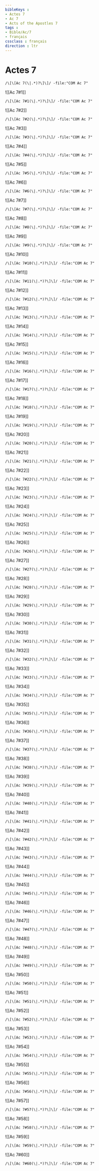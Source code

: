 ```yaml
---
bibleKeys : 
- Actes 7
- Ac 7
- Acts of the Apostles 7
tags : 
- Bible/Ac/7
- français
cssclass : français
direction : ltr
---
```


# Actes 7

```query
/\[\[Ac 7(\|.*)?\]\]/ -file:"COM Ac 7"
```



![[Ac 7#1]]

```query
/\[\[Ac 7#1(\|.*)?\]\]/ -file:"COM Ac 7"
```

![[Ac 7#2]]

```query
/\[\[Ac 7#2(\|.*)?\]\]/ -file:"COM Ac 7"
```

![[Ac 7#3]]

```query
/\[\[Ac 7#3(\|.*)?\]\]/ -file:"COM Ac 7"
```

![[Ac 7#4]]

```query
/\[\[Ac 7#4(\|.*)?\]\]/ -file:"COM Ac 7"
```

![[Ac 7#5]]

```query
/\[\[Ac 7#5(\|.*)?\]\]/ -file:"COM Ac 7"
```

![[Ac 7#6]]

```query
/\[\[Ac 7#6(\|.*)?\]\]/ -file:"COM Ac 7"
```

![[Ac 7#7]]

```query
/\[\[Ac 7#7(\|.*)?\]\]/ -file:"COM Ac 7"
```

![[Ac 7#8]]

```query
/\[\[Ac 7#8(\|.*)?\]\]/ -file:"COM Ac 7"
```

![[Ac 7#9]]

```query
/\[\[Ac 7#9(\|.*)?\]\]/ -file:"COM Ac 7"
```

![[Ac 7#10]]

```query
/\[\[Ac 7#10(\|.*)?\]\]/ -file:"COM Ac 7"
```

![[Ac 7#11]]

```query
/\[\[Ac 7#11(\|.*)?\]\]/ -file:"COM Ac 7"
```

![[Ac 7#12]]

```query
/\[\[Ac 7#12(\|.*)?\]\]/ -file:"COM Ac 7"
```

![[Ac 7#13]]

```query
/\[\[Ac 7#13(\|.*)?\]\]/ -file:"COM Ac 7"
```

![[Ac 7#14]]

```query
/\[\[Ac 7#14(\|.*)?\]\]/ -file:"COM Ac 7"
```

![[Ac 7#15]]

```query
/\[\[Ac 7#15(\|.*)?\]\]/ -file:"COM Ac 7"
```

![[Ac 7#16]]

```query
/\[\[Ac 7#16(\|.*)?\]\]/ -file:"COM Ac 7"
```

![[Ac 7#17]]

```query
/\[\[Ac 7#17(\|.*)?\]\]/ -file:"COM Ac 7"
```

![[Ac 7#18]]

```query
/\[\[Ac 7#18(\|.*)?\]\]/ -file:"COM Ac 7"
```

![[Ac 7#19]]

```query
/\[\[Ac 7#19(\|.*)?\]\]/ -file:"COM Ac 7"
```

![[Ac 7#20]]

```query
/\[\[Ac 7#20(\|.*)?\]\]/ -file:"COM Ac 7"
```

![[Ac 7#21]]

```query
/\[\[Ac 7#21(\|.*)?\]\]/ -file:"COM Ac 7"
```

![[Ac 7#22]]

```query
/\[\[Ac 7#22(\|.*)?\]\]/ -file:"COM Ac 7"
```

![[Ac 7#23]]

```query
/\[\[Ac 7#23(\|.*)?\]\]/ -file:"COM Ac 7"
```

![[Ac 7#24]]

```query
/\[\[Ac 7#24(\|.*)?\]\]/ -file:"COM Ac 7"
```

![[Ac 7#25]]

```query
/\[\[Ac 7#25(\|.*)?\]\]/ -file:"COM Ac 7"
```

![[Ac 7#26]]

```query
/\[\[Ac 7#26(\|.*)?\]\]/ -file:"COM Ac 7"
```

![[Ac 7#27]]

```query
/\[\[Ac 7#27(\|.*)?\]\]/ -file:"COM Ac 7"
```

![[Ac 7#28]]

```query
/\[\[Ac 7#28(\|.*)?\]\]/ -file:"COM Ac 7"
```

![[Ac 7#29]]

```query
/\[\[Ac 7#29(\|.*)?\]\]/ -file:"COM Ac 7"
```

![[Ac 7#30]]

```query
/\[\[Ac 7#30(\|.*)?\]\]/ -file:"COM Ac 7"
```

![[Ac 7#31]]

```query
/\[\[Ac 7#31(\|.*)?\]\]/ -file:"COM Ac 7"
```

![[Ac 7#32]]

```query
/\[\[Ac 7#32(\|.*)?\]\]/ -file:"COM Ac 7"
```

![[Ac 7#33]]

```query
/\[\[Ac 7#33(\|.*)?\]\]/ -file:"COM Ac 7"
```

![[Ac 7#34]]

```query
/\[\[Ac 7#34(\|.*)?\]\]/ -file:"COM Ac 7"
```

![[Ac 7#35]]

```query
/\[\[Ac 7#35(\|.*)?\]\]/ -file:"COM Ac 7"
```

![[Ac 7#36]]

```query
/\[\[Ac 7#36(\|.*)?\]\]/ -file:"COM Ac 7"
```

![[Ac 7#37]]

```query
/\[\[Ac 7#37(\|.*)?\]\]/ -file:"COM Ac 7"
```

![[Ac 7#38]]

```query
/\[\[Ac 7#38(\|.*)?\]\]/ -file:"COM Ac 7"
```

![[Ac 7#39]]

```query
/\[\[Ac 7#39(\|.*)?\]\]/ -file:"COM Ac 7"
```

![[Ac 7#40]]

```query
/\[\[Ac 7#40(\|.*)?\]\]/ -file:"COM Ac 7"
```

![[Ac 7#41]]

```query
/\[\[Ac 7#41(\|.*)?\]\]/ -file:"COM Ac 7"
```

![[Ac 7#42]]

```query
/\[\[Ac 7#42(\|.*)?\]\]/ -file:"COM Ac 7"
```

![[Ac 7#43]]

```query
/\[\[Ac 7#43(\|.*)?\]\]/ -file:"COM Ac 7"
```

![[Ac 7#44]]

```query
/\[\[Ac 7#44(\|.*)?\]\]/ -file:"COM Ac 7"
```

![[Ac 7#45]]

```query
/\[\[Ac 7#45(\|.*)?\]\]/ -file:"COM Ac 7"
```

![[Ac 7#46]]

```query
/\[\[Ac 7#46(\|.*)?\]\]/ -file:"COM Ac 7"
```

![[Ac 7#47]]

```query
/\[\[Ac 7#47(\|.*)?\]\]/ -file:"COM Ac 7"
```

![[Ac 7#48]]

```query
/\[\[Ac 7#48(\|.*)?\]\]/ -file:"COM Ac 7"
```

![[Ac 7#49]]

```query
/\[\[Ac 7#49(\|.*)?\]\]/ -file:"COM Ac 7"
```

![[Ac 7#50]]

```query
/\[\[Ac 7#50(\|.*)?\]\]/ -file:"COM Ac 7"
```

![[Ac 7#51]]

```query
/\[\[Ac 7#51(\|.*)?\]\]/ -file:"COM Ac 7"
```

![[Ac 7#52]]

```query
/\[\[Ac 7#52(\|.*)?\]\]/ -file:"COM Ac 7"
```

![[Ac 7#53]]

```query
/\[\[Ac 7#53(\|.*)?\]\]/ -file:"COM Ac 7"
```

![[Ac 7#54]]

```query
/\[\[Ac 7#54(\|.*)?\]\]/ -file:"COM Ac 7"
```

![[Ac 7#55]]

```query
/\[\[Ac 7#55(\|.*)?\]\]/ -file:"COM Ac 7"
```

![[Ac 7#56]]

```query
/\[\[Ac 7#56(\|.*)?\]\]/ -file:"COM Ac 7"
```

![[Ac 7#57]]

```query
/\[\[Ac 7#57(\|.*)?\]\]/ -file:"COM Ac 7"
```

![[Ac 7#58]]

```query
/\[\[Ac 7#58(\|.*)?\]\]/ -file:"COM Ac 7"
```

![[Ac 7#59]]

```query
/\[\[Ac 7#59(\|.*)?\]\]/ -file:"COM Ac 7"
```

![[Ac 7#60]]

```query
/\[\[Ac 7#60(\|.*)?\]\]/ -file:"COM Ac 7"
```

